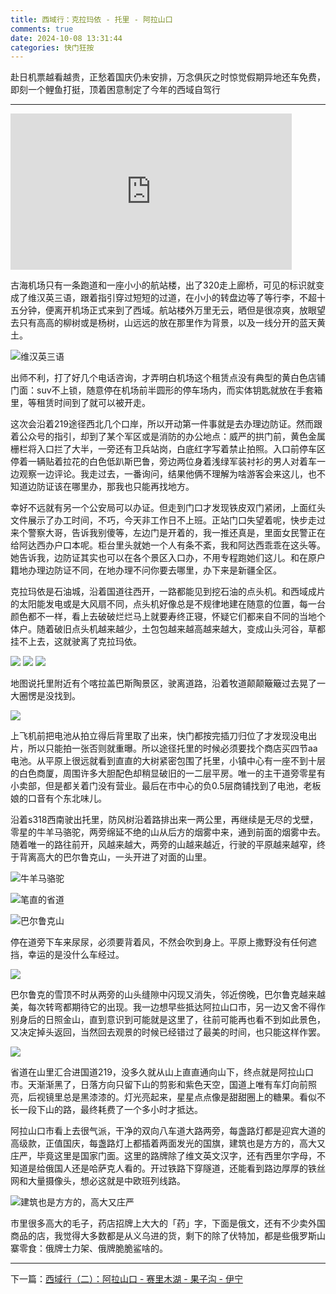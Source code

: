 ```yaml
---
title: 西域行：克拉玛依 - 托里 - 阿拉山口
comments: true
date: 2024-10-08 13:31:44
categories: 快门狂按
---
```

赴日机票越看越贵，正愁着国庆仍未安排，万念俱灰之时惊觉假期异地还车免费，即刻一个鲤鱼打挺，顶着困意制定了今年的西域自驾行

---

<iframe
  width="450"
  height="250"
  frameborder="0" style="border:0"
  referrerpolicy="no-referrer-when-downgrade"
  src="https://www.google.com/maps/embed/v1/directions
  ?key=AIzaSyCFVVCWGG-tFOUFNmzxOvzG0ivydHVx6ZA
  &origin=Oslo+Norway
  &destination=Telemark+Norway
  &avoid=tolls|highways"
  allowfullscreen>
</iframe>

古海机场只有一条跑道和一座小小的航站楼，出了320走上廊桥，可见的标识就变成了维汉英三语，跟着指引穿过短短的过道，在小小的转盘边等了等行李，不超十五分钟，便离开机场正式来到了西域。航站楼外万里无云，晒但是很凉爽，放眼望去只有高高的柳树或是杨树，山远远的放在那里作为背景，以及一线分开的蓝天黄土。

![维汉英三语](https://i04.cc/r/5ad7a574etbc64d90a8a4ec94cc9b625.jpg)

出师不利，打了好几个电话咨询，才弄明白机场这个租赁点没有典型的黄白色店铺门面：suv不上锁，随意停在机场前半圆形的停车场内，而实体钥匙就放在手套箱里，等租赁时间到了就可以被开走。

这次会沿着219途径西北几个口岸，所以开动第一件事就是去办理边防证。然而跟着公众号的指引，却到了某个军区或是消防的办公地点：威严的拱门前，黄色金属栅栏将入口拦了大半，一旁还有卫兵站岗，白底红字写着禁止拍照。入口前停车区停着一辆贴着拉花的白色低趴斯巴鲁，旁边两位身着浅绿军装衬衫的男人对着车一边观察一边评论。我走过去，一番询问，结果他俩不理解为啥游客会来这儿，也不知道边防证该在哪里办，那我也只能再找地方。

幸好不远就有另一个公安局可以办证。但走到门口才发现铁皮双门紧闭，上面红头文件展示了办工时间，不巧，今天非工作日不上班。正站门口失望着呢，快步走过来个警察大哥，告诉我别傻等，左边门是开着的，我一推还真是，里面女民警正在给阿达西办户口本呢。柜台里头就她一个人有条不紊，我和阿达西乖乖在这头等。她告诉我，边防证其实也可以在各个景区入口办，不用专程跑她们这儿。和在原户籍地办理边防证不同，在地办理不问你要去哪里，办下来是新疆全区。

克拉玛依是石油城，沿着国道往西开，一路都能见到挖石油的点头机。和西域成片的太阳能发电或是大风扇不同，点头机好像总是不规律地建在随意的位置，每一台颜色都不一样，看上去破破烂烂马上就要寿终正寝，怀疑它们都来自不同的当地个体户。随着破旧点头机越来越少，土包包越来越高越来越大，变成山头河谷，草都挂不上去，这就驶离了克拉玛依。

![](https://i04.cc/r/DSC04297g.jpg)
![](https://i04.cc/r/DSC04302g.jpg)
![](https://i04.cc/r/DSC04288g.jpg)

地图说托里附近有个喀拉盖巴斯陶景区，驶离道路，沿着牧道颠颠簸簸过去晃了一大圈愣是没找到。

![](https://i04.cc/r/DSC05106.jpeg)

上飞机前把电池从拍立得后背里取了出来，快门都按完插刀归位了才发现没电出片，所以只能拍一张否则就重曝。所以途径托里的时候必须要找个商店买四节aa电池。从平原上很远就看到直直的大树紧密包围了托里，小镇中心有一座不到十层的白色商厦，周围许多大胆配色却稍显破旧的一二层平房。唯一的主干道旁零星有小卖部，但是都关着门没有营业。最后在市中心的负0.5层商铺找到了电池，老板娘的口音有个东北味儿。


沿着s318西南驶出托里，防风树沿着路排出来一两公里，再继续是无尽的戈壁，零星的牛羊马骆驼，两旁绵延不绝的山从后方的烟雾中来，通到前面的烟雾中去。随着唯一的路往前开，风越来越大，两旁的山越来越近，行驶的平原越来越窄，终于背离高大的巴尔鲁克山，一头开进了对面的山里。

![牛羊马骆驼](https://i04.cc/r/d0379a71cu5f77368e8cec4c2d39bcfd.jpg)

![笔直的省道](https://i04.cc/r/afbf3c2cfm9c6987ed47c979cd0a106a.jpg)

![巴尔鲁克山](https://i04.cc/r/af1ca1818ta657764b65e3ac321aa2a8.jpg)


停在道旁下车来尿尿，必须要背着风，不然会吹到身上。平原上撒野没有任何遮挡，幸运的是没什么车经过。

![](https://i04.cc/r/DSC04315g.jpg)

巴尔鲁克的雪顶不时从两旁的山头缝隙中闪现又消失，邻近傍晚，巴尔鲁克越来越美，每次转弯都期待它的出现。我一边想早些抵达阿拉山口市，另一边又舍不得作别身后的日照金山，直到意识到可能就是这里了，往前可能再也看不到如此景色，又决定掉头返回，当然回去观景的时候已经错过了最美的时间，也只能这样作罢。

![](https://i04.cc/r/DSC04318g.jpg)

省道在山里汇合进国道219，没多久就从山上直直通向山下，终点就是阿拉山口市。天渐渐黑了，日落方向只留下山的剪影和紫色天空，国道上唯有车灯向前照亮，后视镜里总是黑漆漆的。灯光亮起来，星星点点像是甜甜圈上的糖果。看似不长一段下山的路，最终耗费了一个多小时才抵达。

阿拉山口市看上去很气派，干净的双向八车道大路两旁，每盏路灯都是迎宾大道的高级款，正值国庆，每盏路灯上都插着两面发光的国旗，建筑也是方方的，高大又庄严，毕竟这里是国家门面。这里的路牌除了维文英文汉字，还有西里尔字母，不知道是给俄国人还是哈萨克人看的。开过铁路下穿隧道，还能看到路边厚厚的铁丝网和大量摄像头，想必这就是中欧班列线路。

![建筑也是方方的，高大又庄严](https://i04.cc/r/e9058b14am521635effd80d602078df2.jpg)

市里很多高大的毛子，药店招牌上大大的「药」字，下面是俄文，还有不少卖外国商品的店，我觉得大多数都是从义乌进的货，剩下的除了伏特加，都是些俄罗斯山寨零食：俄牌士力架、俄牌脆脆鲨啥的。

---

下一篇：[西域行（二）：阿拉山口 - 赛里木湖 - 果子沟 - 伊宁](https://gaoryrt.com/2024/10-11-journeytothewest1/)
